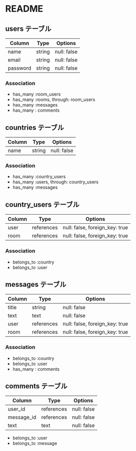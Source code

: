 # README

## users テーブル

| Column   | Type   | Options     |
| -------- | ------ | ----------- |
| name     | string | null: false |
| email    | string | null: false |
| password | string | null: false |

### Association

- has_many :room_users
- has_many :rooms, through: room_users
- has_many :messages
- has_many : comments

## countries テーブル

| Column | Type   | Options     |
| ------ | ------ | ----------- |
| name   | string | null: false |

### Association

- has_many :country_users
- has_many :users, through: country_users
- has_many :messages

## country_users テーブル

| Column | Type       | Options                        |
| ------ | ---------- | ------------------------------ |
| user   | references | null: false, foreign_key: true |
| room   | references | null: false, foreign_key: true |

### Association

- belongs_to :country
- belongs_to :user

## messages テーブル

| Column  | Type       | Options                        |
| ------- | ---------- | ------------------------------ |
| title   | string     | null: false                    |
| text    | text       | null: false                    |
| user    | references | null: false, foreign_key: true |
| room    | references | null: false, foreign_key: true |

### Association

- belongs_to :country
- belongs_to :user
- has_many : comments

## comments テーブル

| Column     | Type       | Options     |
| ---------- | ---------- | ----------- |
| user_id    | references | null: false |
| message_id | references | null: false |
| text       | text       | null: false |

- belongs_to :user
- belongs_to :message
